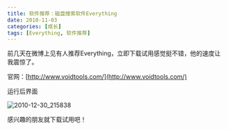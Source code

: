 ```yaml
---
title: 软件推荐：磁盘搜索软件Everything
date: 2010-11-03
categories: [成长]
tags: [Everything, 软件推荐]
---
```


前几天在微博上见有人推荐Everything，立即下载试用感觉挺不错，他的速度让我震惊了。

官网：[http://www.voidtools.com/](http://www.voidtools.com/)

运行后界面

![2010-12-30_215838](https://cdn.jsdelivr.net/gh/oec2003/hblog-images/img/202201281845926.gif)

感兴趣的朋友就下载试用吧！



